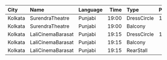 | City    | Name              | Language |  Time | Type        | Price | Capacity | Booked |
| :------ | :---------------- | :------- | ----: | :---------- | ----: | -------: | -----: |
| Kolkata | SurendraTheatre   | Punjabi  | 19:00 | DressCircle |  110₹ |       24 |      0 |
| Kolkata | SurendraTheatre   | Punjabi  | 19:00 | Balcony     |   50₹ |       46 |      0 |
| Kolkata | LaliCinemaBarasat | Punjabi  | 19:15 | DressCircle |  100₹ |       22 |     16 |
| Kolkata | LaliCinemaBarasat | Punjabi  | 19:15 | Balcony     |   70₹ |      169 |    142 |
| Kolkata | LaliCinemaBarasat | Punjabi  | 19:15 | RearStall   |   50₹ |      270 |    216 |